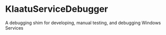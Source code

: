 # KlaatuServiceDebugger
A debugging shim for developing, manual testing, and debugging Windows Services
